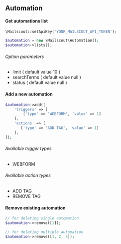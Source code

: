 ## Automation

#### Get automations list

```php
\Mailscout::setApiKey('YOUR_MAILSCOUT_API_TOKEN');

$automation = new \Mailscout\Automation();
$automation->lists();
```

###### Option parameters

- limit ( default value 10 )
- searchTerms ( default value null )
- status ( default value null )

#### Add a new automation

```php
$automation->add([
    'triggers' => [
        ['type' => 'WEBFORM', 'value' => 1]
    ],
    'actions' => [
       ['type' => 'ADD TAG', 'value' => 1]
    ],
]);
```

###### Available trigger types

- WEBFORM

###### Available action types

- ADD TAG
- REMOVE TAG

#### Remove existing automation

```php
// for deleting single automation
$automation->remove([1]);

// for deleting multiple automation
$automation->remove([1, 2, 3]);
```